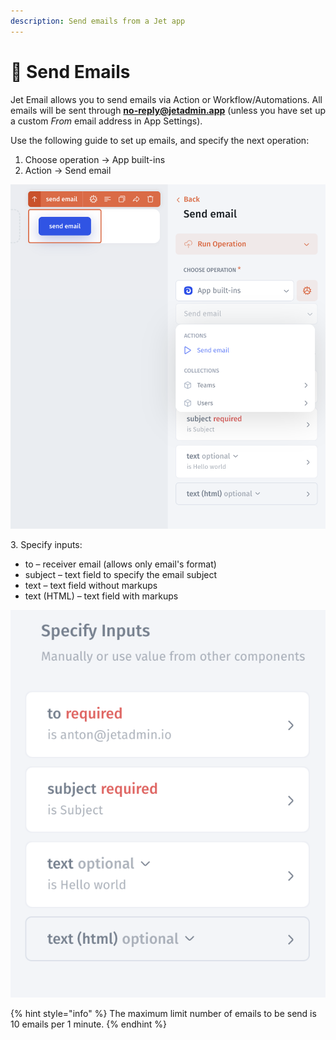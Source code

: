 ```yaml
---
description: Send emails from a Jet app
---
```


# 📧 Send Emails

Jet Email allows you to send emails via Action or Workflow/Automations. All emails will be sent through **no-reply@jetadmin.app** (unless you have set up a custom _From_ email address in App Settings).

Use the following guide to set up emails, and specify the next operation:

1. Choose operation -> App built-ins
2. Action -> Send email

![](<../.gitbook/assets/image (1) (2) (2).png>)

3\. Specify inputs:

* to – receiver email (allows only email's format)
* subject – text field to specify the email subject
* text – text field without markups
* text (HTML) – text field with markups

![](<../.gitbook/assets/image (9) (1).png>)

{% hint style="info" %}
The maximum limit number of emails to be send is 10 emails per 1 minute.
{% endhint %}
